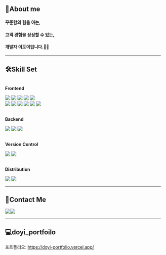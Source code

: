 <div>
  

  
## 🧐About me
#### 꾸준함의 힘을 아는,
#### 고객 경험을 상상할 수 있는,
#### 개발자 이도이입니다.🏃‍♀️

*****  
</div>

## 🛠️Skill Set
<div style="display:flex; flex-direction:column; align-items:flex-start;">
    <!-- Frontend -->
    <p ><strong>Frontend</strong></p>
    <div>
        <img src="https://img.shields.io/badge/HTML5-E34F26?style=for-the-badge&logo=html5&logoColor=white"> 
        <img src="https://img.shields.io/badge/CSS3-1572B6?style=for-the-badge&logo=css3&logoColor=white"> 
       <img src="https://img.shields.io/badge/Sass-CC6699?style=for-the-badge&logo=sass&logoColor=white"> 
        <img src="https://img.shields.io/badge/JavaScript-F7DF1E?style=for-the-badge&logo=JavaScript&logoColor=white"> 
        <img src="https://img.shields.io/badge/jQuery-0769AD?style=for-the-badge&logo=jquery&logoColor=white"> 
    </div>
<div>
       <img src="https://img.shields.io/badge/Ajax-0769AD"> 
        <img src="https://img.shields.io/badge/React-61DAFB?style=flat-square&logo=React&logoColor=white">
         <img src="https://img.shields.io/badge/ReactNative-61DAFB?style=flat-square&logo=React&logoColor=black">
        <img src="https://img.shields.io/badge/Recoil-3578E5?style=flat-square&logo=Recoil&logoColor=white">
        <img src="https://img.shields.io/badge/TypeScript-007ACC?style=for-the-badge&logo=typescript&logoColor=white">
        <img src="https://img.shields.io/badge/Next.js-000?logo=nextdotjs&logoColor=fff&style=for-the-badge">
    </div><br/>
     <p ><strong>Backend</strong></p>
    <div>
       <img src="https://img.shields.io/badge/Node.js-43853D?style=for-the-badge&logo=node.js&logoColor=white">       	
        <img src="https://img.shields.io/badge/Java-0769AD"> 
        <img src="https://img.shields.io/badge/Kotlin-7F52FF?style=flat-square&logo=Kotlin&logoColor=white"> 
    </div><br/>
   <p><strong>Version Control</strong></p>
    <div>
        <img src="https://img.shields.io/badge/Git-F05032?style=flat-square&logo=html5&logoColor=black"> 
        <img src="https://img.shields.io/badge/Github-181717?style=flat-square&logo=css3&logoColor=white"> 
    </div><br/>
    <p ><strong>Distribution</strong></p>
    <div>
        <img src="https://img.shields.io/badge/Netlify-00C7B7?style=for-the-badge&logo=netlify&logoColor=white"> 
        <img src="https://img.shields.io/badge/Vercel-000000?style=flat-square&logo=Vercel&logoColor=white"> 
    </div>
</div>

*****  

##  📩Contact Me
<div style="display:flex; flex-direction:row;">
    <a href="https://instagram.com/2_doooo_2?igshid=MzMyNGUyNmU2YQ%3D%3D&utm_source=qr">
          <img src="https://img.shields.io/badge/instagram-E4405F?style=flat-square&logo=instagram&logoColor=white"> 
    </a>
    <a href="https://2-doooo-2.tistory.com/">
          <img src="https://img.shields.io/badge/Tistory-E74C3C?style=flat-square&logo=Tistory&logoColor=white"> 
    </a>
</div>

*****  

 ##  💻doyi_portfoilo
 
 포트폴리오: <https://doyi-portfolio.vercel.app/>



